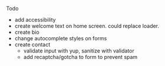 Todo

- add accessibility
- create welcome text on home screen. could replace loader.
- create bio
- change autocomplete styles on forms
- create contact
  - validate input with yup, sanitize with validator
  - add recaptcha/gotcha to form to prevent spam

